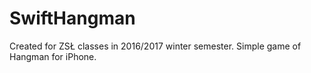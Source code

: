 # SwiftHangman
Created for ZSŁ classes in 2016/2017 winter semester. Simple game of Hangman for iPhone.
